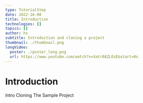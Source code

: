 ```yaml
---
type: TutorialStep
date: 2022-16-08
title: Introduction
technologies: []
topics: []
author: hs
subtitle: Introduction and cloning a project
thumbnail: ./thumbnail.png
longVideo:
  poster: ./poster_long.png
  url: https://www.youtube.com/watch?v=Xatr8AZLOsE&start=0s
---
```


# Introduction
Intro
Cloning The Sample Project 